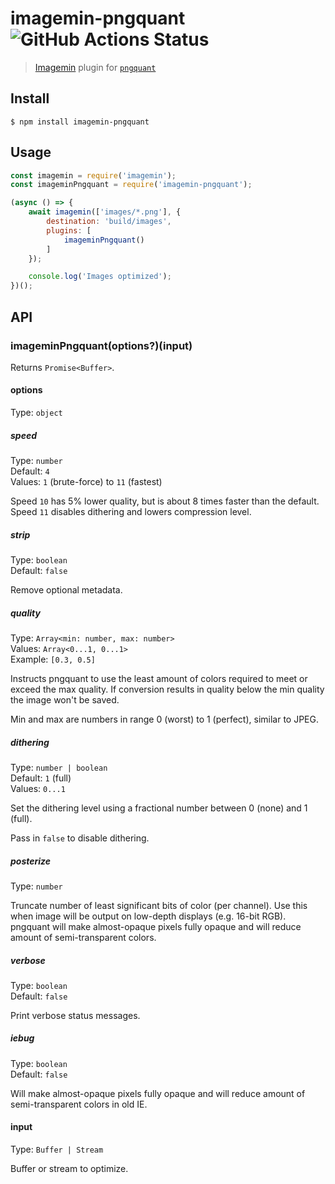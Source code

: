 # imagemin-pngquant ![GitHub Actions Status](https://github.com/imagemin/imagemin-pngquant/workflows/test/badge.svg?branch=master)

> [Imagemin](https://github.com/imagemin/imagemin) plugin for [`pngquant`](https://github.com/kornelski/pngquant)


## Install

```
$ npm install imagemin-pngquant
```


## Usage

```js
const imagemin = require('imagemin');
const imageminPngquant = require('imagemin-pngquant');

(async () => {
	await imagemin(['images/*.png'], {
		destination: 'build/images',
		plugins: [
			imageminPngquant()
		]
	});

	console.log('Images optimized');
})();
```


## API

### imageminPngquant(options?)(input)

Returns `Promise<Buffer>`.

#### options

Type: `object`

##### speed

Type: `number`<br>
Default: `4`<br>
Values: `1` (brute-force) to `11` (fastest)

Speed `10` has 5% lower quality, but is about 8 times faster than the default. Speed `11` disables dithering and lowers compression level.

##### strip

Type: `boolean`<br>
Default: `false`

Remove optional metadata.

##### quality

Type: `Array<min: number, max: number>`<br>
Values: `Array<0...1, 0...1>`<br>
Example: `[0.3, 0.5]`

Instructs pngquant to use the least amount of colors required to meet or exceed
the max quality. If conversion results in quality below the min quality the
image won't be saved.

Min and max are numbers in range 0 (worst) to 1 (perfect), similar to JPEG.

##### dithering

Type: `number | boolean`<br>
Default: `1` (full)<br>
Values: `0...1`

Set the dithering level using a fractional number between 0 (none) and 1 (full).

Pass in `false` to disable dithering.

##### posterize

Type: `number`

Truncate number of least significant bits of color (per channel). Use this when image will be output on low-depth displays (e.g. 16-bit RGB). pngquant will make almost-opaque pixels fully opaque and will reduce amount of semi-transparent colors.

##### verbose

Type: `boolean`<br>
Default: `false`

Print verbose status messages.

##### iebug

Type: `boolean`<br>
Default: `false`

Will make almost-opaque pixels fully opaque and will reduce amount of semi-transparent colors in old IE.

#### input

Type: `Buffer | Stream`

Buffer or stream to optimize.
